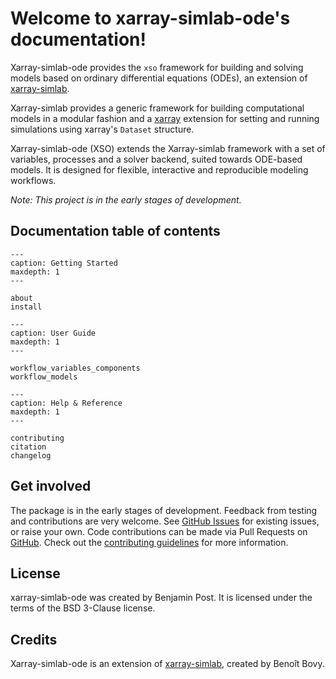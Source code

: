 # Welcome to xarray-simlab-ode's documentation!

Xarray-simlab-ode provides the `xso` framework for building and solving models based on ordinary differential 
equations (ODEs), an extension of [xarray-simlab](https://github.com/xarray-contrib/xarray-simlab).

Xarray-simlab provides a generic framework for building computational models in a modular fashion 
and a [xarray](http://xarray.pydata.org/) extension for setting and running simulations using xarray's `Dataset` 
structure.

Xarray-simlab-ode (XSO) extends the Xarray-simlab framework with a set of variables, processes and a solver backend, 
suited towards ODE-based models. It is designed for flexible, interactive and reproducible modeling workflows.

*Note: This project is in the early stages of development.*

## Documentation table of contents


```{toctree}
---
caption: Getting Started
maxdepth: 1
---

about
install

```

```{toctree}
---
caption: User Guide
maxdepth: 1
---

workflow_variables_components
workflow_models

```


```{toctree}
---
caption: Help & Reference
maxdepth: 1
---

contributing
citation
changelog
```

## Get involved

The package is in the early stages of development. Feedback from testing and contributions are very welcome. 
See [GitHub Issues](https://github.com/ben1post/xarray-simlab-ode/issues) for existing issues, or raise your own.
Code contributions can be made via Pull Requests on [GitHub](https://github.com/ben1post/xarray-simlab-ode).
Check out the [contributing guidelines](contributing) for more information.

## License

xarray-simlab-ode was created by Benjamin Post. 
It is licensed under the terms of the BSD 3-Clause license.

## Credits

Xarray-simlab-ode is an extension of [xarray-simlab](https://github.com/xarray-contrib/xarray-simlab), created by Benoît Bovy.
